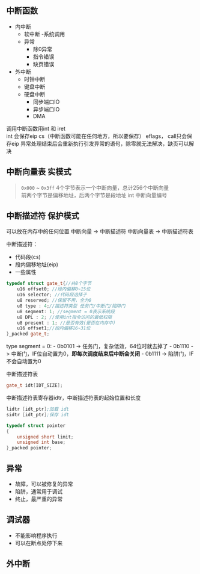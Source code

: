## 中断函数

- 内中断
    - 软中断
        -系统调用
    - 异常
        - 除0异常
        - 指令错误
        - 缺页错误
- 外中断
    - 时钟中断
    - 键盘中断
    - 硬盘中断
        - 同步端口IO
        - 异步端口IO
        - DMA

调用中断函数用int 和 iret  
int 会保存eip cs（中断函数可能在任何地方，所以要保存） eflags， call只会保存eip
异常处理结束后会重新执行引发异常的语句，除零就无法解决，缺页可以解决

## 中断向量表 实模式
> `0x000` ~ `0x3ff`
4个字节表示一个中断向量，总计256个中断向量  
前两个字节是偏移地址，后两个字节是段地址
int 中断向量编号

## 中断描述符 保护模式
可以放在内存中的任何位置
中断向量 -> 中断描述符
中断向量表 -> 中断描述符表

中断描述符：
- 代码段(cs)
- 段内偏移地址(eip)
- 一些属性

```c++
typedef struct gate_t{//共8个字节
    u16 offset0; //段内偏移0~15位
    u16 selector; //代码段选择子
    u8 reserved; //保留不用，全为0
    u8 type : 4;//描述符类型 任务门/中断门/陷阱门
    u8 segment: 1; //segment = 0表示系统段
    u8 DPL : 2; //使用int指令访问的最低权限
    u8 present : 1; //是否有效(是否在内存中)
    u16 offset1;//段内偏移16~31位
}_packed gate_t;
```
type segment = 0:
    - 0b0101 -> 任务门，复杂低效，64位时就去掉了
    - 0b1110 -> 中断门，IF位自动置为0，**即每次调度结束后中断会关闭**
    - 0b1111 -> 陷阱门，IF不会自动置为0 

中断描述符表
```c++
gate_t idt[IDT_SIZE];
```

中断描述符表寄存器idtr，中断描述符表的起始位置和长度

```s
lidtr [idt_ptr];加载 idt
sidtr [idt_ptr];保存 idt
```
```cpp
typedef struct pointer
{
    unsigned short limit;
    unsigned int base;
}_packed pointer;
```

## 异常
- 故障，可以被修复的异常
- 陷阱，通常用于调试
- 终止，最严重的异常

## 调试器
- 不能影响程序执行
- 可以在断点处停下来

## 外中断

